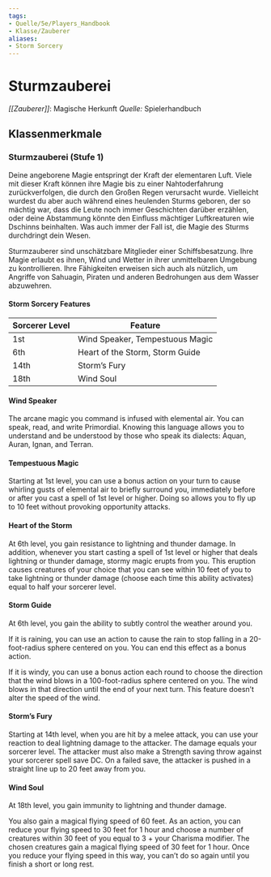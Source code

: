 ```yaml
---
tags:
- Quelle/5e/Players_Handbook
- Klasse/Zauberer
aliases: 
- Storm Sorcery
---
```

# Sturmzauberei
_[[Zauberer]]_: Magische Herkunft
_Quelle:_ Spielerhandbuch

## Klassenmerkmale
### Sturmzauberei (Stufe 1)
Deine angeborene Magie entspringt der Kraft der elementaren Luft. Viele mit dieser Kraft können ihre Magie bis zu einer Nahtoderfahrung zurückverfolgen, die durch den Großen Regen verursacht wurde. Vielleicht wurdest du aber auch während eines heulenden Sturms geboren, der so mächtig war, dass die Leute noch immer Geschichten darüber erzählen, oder deine Abstammung könnte den Einfluss mächtiger Luftkreaturen wie Dschinns beinhalten. Was auch immer der Fall ist, die Magie des Sturms durchdringt dein Wesen.

Sturmzauberer sind unschätzbare Mitglieder einer Schiffsbesatzung. Ihre Magie erlaubt es ihnen, Wind und Wetter in ihrer unmittelbaren Umgebung zu kontrollieren. Ihre Fähigkeiten erweisen sich auch als nützlich, um Angriffe von Sahuagin, Piraten und anderen Bedrohungen aus dem Wasser abzuwehren.

#### Storm Sorcery Features
| Sorcerer Level | Feature |
| --- | --- |
| 1st | Wind Speaker, Tempestuous Magic |
| 6th | Heart of the Storm, Storm Guide |
| 14th | Storm’s Fury |
| 18th | Wind Soul |

#### Wind Speaker
The arcane magic you command is infused with elemental air. You can speak, read, and write Primordial. Knowing this language allows you to understand and be understood by those who speak its dialects: Aquan, Auran, Ignan, and Terran.

#### Tempestuous Magic
Starting at 1st level, you can use a bonus action on your turn to cause whirling gusts of elemental air to briefly surround you, immediately before or after you cast a spell of 1st level or higher. Doing so allows you to fly up to 10 feet without provoking opportunity attacks.

#### Heart of the Storm
At 6th level, you gain resistance to lightning and thunder damage. In addition, whenever you start casting a spell of 1st level or higher that deals lightning or thunder damage, stormy magic erupts from you. This eruption causes creatures of your choice that you can see within 10 feet of you to take lightning or thunder damage (choose each time this ability activates) equal to half your sorcerer level.

#### Storm Guide
At 6th level, you gain the ability to subtly control the weather around you.

If it is raining, you can use an action to cause the rain to stop falling in a 20-foot-radius sphere centered on you. You can end this effect as a bonus action.

If it is windy, you can use a bonus action each round to choose the direction that the wind blows in a 100-foot-radius sphere centered on you. The wind blows in that direction until the end of your next turn. This feature doesn’t alter the speed of the wind.

#### Storm’s Fury
Starting at 14th level, when you are hit by a melee attack, you can use your reaction to deal lightning damage to the attacker. The damage equals your sorcerer level. The attacker must also make a Strength saving throw against your sorcerer spell save DC. On a failed save, the attacker is pushed in a straight line up to 20 feet away from you.

#### Wind Soul
At 18th level, you gain immunity to lightning and thunder damage.

You also gain a magical flying speed of 60 feet. As an action, you can reduce your flying speed to 30 feet for 1 hour and choose a number of creatures within 30 feet of you equal to 3 + your Charisma modifier. The chosen creatures gain a magical flying speed of 30 feet for 1 hour. Once you reduce your flying speed in this way, you can’t do so again until you finish a short or long rest.